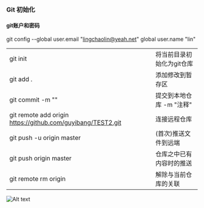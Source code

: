 ### Git 初始化

#### git账户和密码
git config --global user.email "lingchaolin@yeah.net"
global user.name "lin"


|||
|--|--|
|git init |将当前目录初始化为git仓库|
|git add . |添加修改到暂存区 |
|git commit -m "" |提交到本地仓库  -m "注释"  |
|git remote add origin https://github.com/guyibang/TEST2.git |连接远程仓库 |
|git push -u origin master |(首次)推送文件到远端 |
|git push origin master | 仓库之中已有内容时的推送|
|git remote rm origin |解除与当前仓库的关联 |

![Alt text](https://github.com/lingchaolin/NoteBook/Img/2019_3_19_test.jpg.jpg)